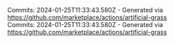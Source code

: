 Commits: 2024-01-25T11:33:43.580Z - Generated via https://github.com/marketplace/actions/artificial-grass
<br>
Commits: 2024-01-25T11:33:43.580Z - Generated via https://github.com/marketplace/actions/artificial-grass
<br>

